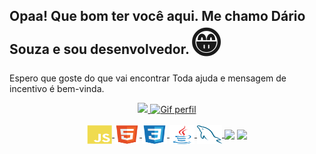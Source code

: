 ## Opaa! Que bom ter você aqui. Me chamo Dário Souza e sou desenvolvedor.<span style='font-size:50px;'>&#128513;</span>
Espero que goste do que vai encontrar 
Toda ajuda e mensagem de incentivo é bem-vinda.
<div align="center">
  <a href="https://github.com/DSouza25">
  <img height="180em" src="https://github-readme-stats.vercel.app/api?username=DSouza25&show_icons=true&theme=gotham&include_all_commits=true&count_private=true"/>
  <img height="180em" alt="Gif perfil" border-radius:"100px" src="https://cdn.discordapp.com/attachments/951135983682867273/951136081728917664/gifperfil.gif">
  <!---<img height="180em" src="https://github-readme-stats.vercel.app/api/top-langs/?username=DSouza25&layout=compact&langs_count=7&theme=gotham"/>--->
</div>
  <div style="display: inline_block" align="center"><br>
  <img align="center" alt="Rafa-Js" height="30" width="40" src="https://raw.githubusercontent.com/devicons/devicon/master/icons/javascript/javascript-plain.svg">
  <img align="center" alt="Rafa-HTML" height="30" width="40" src="https://raw.githubusercontent.com/devicons/devicon/master/icons/html5/html5-original.svg">
  <img align="center" alt="Rafa-CSS" height="30" width="40" src="https://raw.githubusercontent.com/devicons/devicon/master/icons/css3/css3-original.svg">
  <img align="center" alt="Rafa-CSS" height="30" width="40" src="https://raw.githubusercontent.com/devicons/devicon/master/icons/java/java-original.svg">
  <img align="center" alt="Rafa-CSS" height="30" width="40" src="https://raw.githubusercontent.com/devicons/devicon/master/icons/mysql/mysql-original.svg">
 <!---contatos aqui embaixo--->
  <a href ="mailto:dariodev25@gmail.com" target="_blank"><img src="https://img.shields.io/badge/-Gmail-%23333?style=for-the-badge&logo=gmail&logoColor=white" target="_blank" align="center" height="30"></a>
  <a href="https://www.linkedin.com/in/d%C3%A1rio-souza-5b1792210/" target="_blank"><img src="https://img.shields.io/badge/-LinkedIn-%230077B5?style=for-the-badge&logo=linkedin&logoColor=white" target="_blank" align="center" height="30"></a> 
</div>
